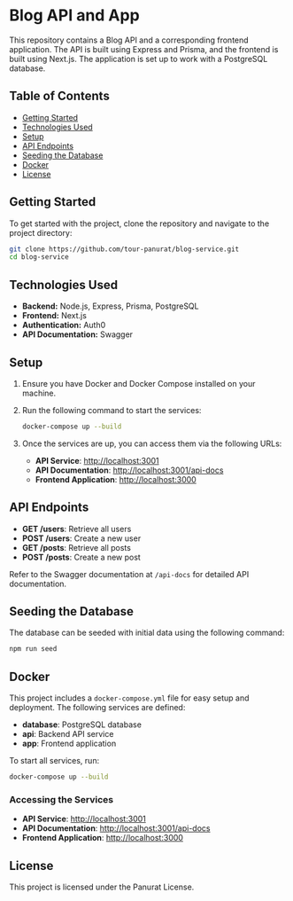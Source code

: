 
# Blog API and App

This repository contains a Blog API and a corresponding frontend application. The API is built using Express and Prisma, and the frontend is built using Next.js. The application is set up to work with a PostgreSQL database.

## Table of Contents

- [Getting Started](#getting-started)
- [Technologies Used](#technologies-used)
- [Setup](#setup)
- [API Endpoints](#api-endpoints)
- [Seeding the Database](#seeding-the-database)
- [Docker](#docker)
- [License](#license)

## Getting Started

To get started with the project, clone the repository and navigate to the project directory:

```bash
git clone https://github.com/tour-panurat/blog-service.git
cd blog-service
```

## Technologies Used

- **Backend:** Node.js, Express, Prisma, PostgreSQL
- **Frontend:** Next.js
- **Authentication:** Auth0
- **API Documentation:** Swagger

## Setup

1. Ensure you have Docker and Docker Compose installed on your machine.

2. Run the following command to start the services:

   ```bash
   docker-compose up --build
   ```

3. Once the services are up, you can access them via the following URLs:

   - **API Service**: [http://localhost:3001](http://localhost:3001)
   - **API Documentation**: [http://localhost:3001/api-docs](http://localhost:3001/api-docs)
   - **Frontend Application**: [http://localhost:3000](http://localhost:3000)

## API Endpoints

- **GET /users**: Retrieve all users
- **POST /users**: Create a new user
- **GET /posts**: Retrieve all posts
- **POST /posts**: Create a new post

Refer to the Swagger documentation at `/api-docs` for detailed API documentation.

## Seeding the Database

The database can be seeded with initial data using the following command:

```bash
npm run seed
```

## Docker

This project includes a `docker-compose.yml` file for easy setup and deployment. The following services are defined:

- **database**: PostgreSQL database
- **api**: Backend API service
- **app**: Frontend application

To start all services, run:

```bash
docker-compose up --build
```

### Accessing the Services

- **API Service**: [http://localhost:3001](http://localhost:3001)
- **API Documentation**: [http://localhost:3001/api-docs](http://localhost:3001/api-docs)
- **Frontend Application**: [http://localhost:3000](http://localhost:3000)

## License

This project is licensed under the Panurat License.
